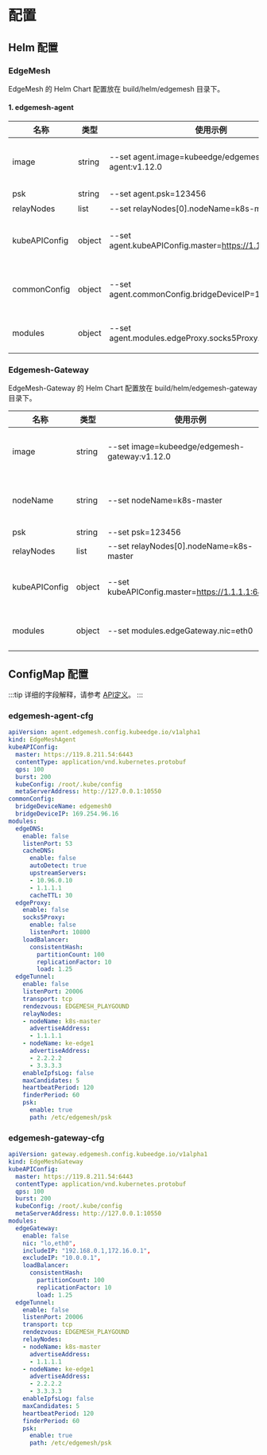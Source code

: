 # 配置

## Helm 配置

### EdgeMesh

EdgeMesh 的 Helm Chart 配置放在 build/helm/edgemesh 目录下。

#### 1. edgemesh-agent

| 名称            | 类型     | 使用示例                                                  | 描述                               |
|---------------|--------|-------------------------------------------------------|----------------------------------|
| image         | string | --set agent.image=kubeedge/edgemesh-agent:v1.12.0     | 指定 edgemesh-agent 使用的镜像          |
| psk           | string | --set agent.psk=123456                                | PSK 密码                           |
| relayNodes    | list   | --set relayNodes[0].nodeName=k8s-master               | 中继节点配置表                          |
| kubeAPIConfig | object | --set agent.kubeAPIConfig.master=https://1.1.1.1:6443 | 与 configmap 的 kubeAPIConfig 含义相同 |
| commonConfig  | object | --set agent.commonConfig.bridgeDeviceIP=169.254.96.16 | 与 configmap 的 commonConfig 含义相同  |
| modules       | object | --set agent.modules.edgeProxy.socks5Proxy.enable=true | 与 configmap 的 modules 含义相同       |

### Edgemesh-Gateway

EdgeMesh-Gateway 的 Helm Chart 配置放在 build/helm/edgemesh-gateway 目录下。

| 名称            | 类型     | 使用示例                                            | 描述                               |
|---------------|--------|-------------------------------------------------|----------------------------------|
| image         | string | --set image=kubeedge/edgemesh-gateway:v1.12.0   | 指定 edgemesh-gateway 使用的镜像        |
| nodeName      | string | --set nodeName=k8s-master                       | 指定 edgemesh-gateway 部署的节点        |
| psk           | string | --set psk=123456                                | PSK 密码                           |
| relayNodes    | list   | --set relayNodes[0].nodeName=k8s-master         | 中继节点配置表                          |
| kubeAPIConfig | object | --set kubeAPIConfig.master=https://1.1.1.1:6443 | 与 configmap 的 kubeAPIConfig 含义相同 |
| modules       | object | --set modules.edgeGateway.nic=eth0              | 与 configmap 的 modules 含义相同       |

## ConfigMap 配置

:::tip
详细的字段解释，请参考 [API定义](https://github.com/kubeedge/edgemesh/blob/main/pkg/apis/config/v1alpha1/types.go)。
:::

### edgemesh-agent-cfg

```yaml
apiVersion: agent.edgemesh.config.kubeedge.io/v1alpha1
kind: EdgeMeshAgent
kubeAPIConfig:
  master: https://119.8.211.54:6443
  contentType: application/vnd.kubernetes.protobuf
  qps: 100
  burst: 200
  kubeConfig: /root/.kube/config
  metaServerAddress: http://127.0.0.1:10550
commonConfig:
  bridgeDeviceName: edgemesh0
  bridgeDeviceIP: 169.254.96.16
modules:
  edgeDNS:
    enable: false
    listenPort: 53
    cacheDNS:
      enable: false
      autoDetect: true
      upstreamServers:
      - 10.96.0.10
      - 1.1.1.1
      cacheTTL: 30
  edgeProxy:
    enable: false
    socks5Proxy:
      enable: false
      listenPort: 10800
    loadBalancer:
      consistentHash:
        partitionCount: 100
        replicationFactor: 10
        load: 1.25
  edgeTunnel:
    enable: false
    listenPort: 20006
    transport: tcp
    rendezvous: EDGEMESH_PLAYGOUND
    relayNodes:
    - nodeName: k8s-master
      advertiseAddress:
      - 1.1.1.1
    - nodeName: ke-edge1
      advertiseAddress:
      - 2.2.2.2
      - 3.3.3.3
    enableIpfsLog: false
    maxCandidates: 5
    heartbeatPeriod: 120
    finderPeriod: 60
    psk:
      enable: true
      path: /etc/edgemesh/psk
```

### edgemesh-gateway-cfg

```yaml
apiVersion: gateway.edgemesh.config.kubeedge.io/v1alpha1
kind: EdgeMeshGateway
kubeAPIConfig:
  master: https://119.8.211.54:6443
  contentType: application/vnd.kubernetes.protobuf
  qps: 100
  burst: 200
  kubeConfig: /root/.kube/config
  metaServerAddress: http://127.0.0.1:10550
modules:
  edgeGateway:
    enable: false
    nic: "lo,eth0",
    includeIP: "192.168.0.1,172.16.0.1",
    excludeIP: "10.0.0.1",
    loadBalancer:
      consistentHash:
        partitionCount: 100
        replicationFactor: 10
        load: 1.25
  edgeTunnel:
    enable: false
    listenPort: 20006
    transport: tcp
    rendezvous: EDGEMESH_PLAYGOUND
    relayNodes:
    - nodeName: k8s-master
      advertiseAddress:
      - 1.1.1.1
    - nodeName: ke-edge1
      advertiseAddress:
      - 2.2.2.2
      - 3.3.3.3
    enableIpfsLog: false
    maxCandidates: 5
    heartbeatPeriod: 120
    finderPeriod: 60
    psk:
      enable: true
      path: /etc/edgemesh/psk
```
